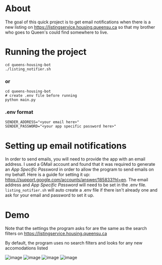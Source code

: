 # About

The goal of this quick project is to get email notifications when there is a new listing on https://listingservice.housing.queensu.ca so that my brother who goes to Queen's could find somewhere to live.

# Running the project
```
cd queens-housing-bot
./listing_notifier.sh
```
### or
```
cd queens-housing-bot
# create .env file before running
python main.py
```

### .env format
```
SENDER_ADDRESS="<your email here>"
SENDER_PASSWORD="<your app specific password here>"
```

# Setting up email notifications 
In order to send emails, you will need to provide the app with an email address. I used a GMail account and found that it was required to generate an *App Specific Password* in order to allow the program to send emails on my behalf. Here is a guide for setting it up: https://support.google.com/accounts/answer/185833?hl=en. The email address and *App Specific Password* will need to be set in the .env file. `listing_notifier.sh` will auto create a .env file if there isn't already one and ask for your email and password to set it up.

# Demo
Note that the settings the program asks for are the same as the search filters on https://listingservice.housing.queensu.ca

By default, the program uses no search filters and looks for any new accomodations listed

![image](https://user-images.githubusercontent.com/66915351/210040159-00f3972b-4aa3-4baa-8a9e-95eebfed42b0.png)
![image](https://user-images.githubusercontent.com/66915351/210040234-3fadbe1d-a02a-42bb-8b7a-57780dbb3b18.png)
![image](https://user-images.githubusercontent.com/66915351/210040318-7e9f54bf-bd93-4d05-b6fe-88dd3bbe5086.png)
![image](https://user-images.githubusercontent.com/66915351/210040426-b54c7ef1-131d-45d6-a2dc-50a74231abbd.png)

